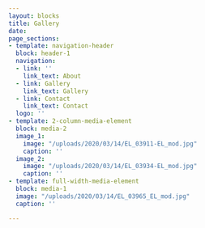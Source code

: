 ```yaml
---
layout: blocks
title: Gallery
date: 
page_sections:
- template: navigation-header
  block: header-1
  navigation:
  - link: ''
    link_text: About
  - link: Gallery
    link_text: Gallery
  - link: Contact
    link_text: Contact
  logo: ''
- template: 2-column-media-element
  block: media-2
  image_1:
    image: "/uploads/2020/03/14/EL_03911-EL_mod.jpg"
    caption: ''
  image_2:
    image: "/uploads/2020/03/14/EL_03934-EL_mod.jpg"
    caption: ''
- template: full-width-media-element
  block: media-1
  image: "/uploads/2020/03/14/EL_03965_EL_mod.jpg"
  caption: ''

---
```

